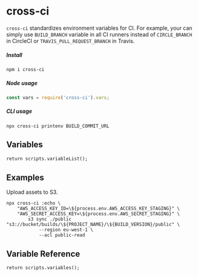 # cross-ci

`cross-ci` standardizes environment variables for CI. For example,
your can simply use `BUILD_BRANCH` variable in all CI runners instead of `CIRCLE_BRANCH` in
CircleCI or `TRAVIS_PULL_REQUEST_BRANCH` in Travis.

##### Install

```
npm i cross-ci
```

##### Node usage

```js
const vars = require('cross-ci').vars;
```

##### CLI usage

```
npx cross-ci printenv BUILD_COMMIT_URL
```


## Variables

```mmd
return scripts.variableList();
```


## Examples

Upload assets to S3.

```
npx cross-ci :echo \
    "AWS_ACCESS_KEY_ID=\${process.env.AWS_ACCESS_KEY_STAGING}" \
    "AWS_SECRET_ACCESS_KEY=\${process.env.AWS_SECRET_STAGING}" \
        s3 sync ./public "s3://bucket/builds/\${PROJECT_NAME}/\${BUILD_VERSION}/public" \
            --region eu-west-1 \
            --acl public-read
```


## Variable Reference

```mmd
return scripts.variables();
```
